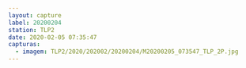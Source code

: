 ```yaml
---
layout: capture
label: 20200204
station: TLP2
date: 2020-02-05 07:35:47
capturas:
  - imagem: TLP2/2020/202002/20200204/M20200205_073547_TLP_2P.jpg
---
```

